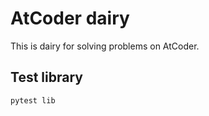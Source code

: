 # AtCoder dairy

This is dairy for solving problems on AtCoder.

## Test library

```console
pytest lib
```
